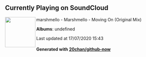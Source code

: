 ## Currently Playing on SoundCloud

[<img align="left" width="100" src="https://i1.sndcdn.com/artworks-000221160458-yh4h1a-t120x120.jpg">](https://soundcloud.com/marshmellomusic/movingon)

marshmello - Marshmello - Moving On (Original Mix)

**Albums**: undefined

Last updated at 17/07/2020 15:43

#### Generated with [20chan/github-now](https://github.com/20chan/github-now)


<!--
**20chan/20chan** is a ✨ _special_ ✨ repository because its `README.md` (this file) appears on your GitHub profile.

Here are some ideas to get you started:

- 🔭 I’m currently working on ...
- 🌱 I’m currently learning ...
- 👯 I’m looking to collaborate on ...
- 🤔 I’m looking for help with ...
- 💬 Ask me about ...
- 📫 How to reach me: ...
- 😄 Pronouns: ...
- ⚡ Fun fact: ...
-->
